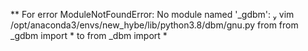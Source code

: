 ** For error ModuleNotFoundError: No module named '_gdbm':
 vim /opt/anaconda3/envs/new_hybe/lib/python3.8/dbm/gnu.py
from
from _gdbm import *
to
from _dbm import *